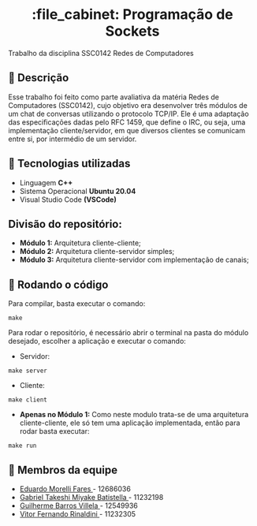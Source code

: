 <h1 align="center"> :file_cabinet: Programação de Sockets </h1>
Trabalho da disciplina SSC0142 Redes de Computadores

## :memo: Descrição
Esse trabalho foi feito como parte avaliativa da matéria Redes de Computadores (SSC0142), cujo objetivo era desenvolver três módulos de um chat de conversas utilizando o protocolo TCP/IP. Ele é uma adaptação das especificações dadas pelo RFC 1459, que define o IRC, ou seja, uma implementação cliente/servidor, em que diversos clientes se comunicam entre si, por intermédio de um servidor.

## :wrench: Tecnologias utilizadas
* Linguagem <b>C++</b>
* Sistema Operacional <b>Ubuntu 20.04 </b>
* Visual Studio Code <b>(VSCode)</b>

## Divisão do repositório:
* <b>Módulo 1:</b> Arquitetura cliente-cliente;
* <b>Módulo 2:</b> Arquitetura cliente-servidor simples;
* <b>Módulo 3:</b> Arquitetura cliente-servidor com implementação de canais;

## :rocket: Rodando o código
Para compilar, basta executar o comando:
```
make
```

Para rodar o repositório, é necessário abrir o terminal na pasta do módulo desejado, escolher a aplicação e executar o comando:

* Servidor:
```
make server
```

* Cliente:
```
make client
```

* <b>Apenas no Módulo 1:</b>
Como neste modulo trata-se de uma arquitetura cliente-cliente, ele só tem uma aplicação implementada, então para rodar basta executar:
```
make run
```

## :handshake: Membros da equipe
* <a href=https://www.linkedin.com/in/eduardo-fares-a271561a0/> Eduardo Morelli Fares </a> - 12686036
* <a href=https://www.linkedin.com/in/gabrielbatistella/> Gabriel Takeshi Miyake Batistella </a> - 11232198
* <a href=https://www.linkedin.com/in/guilherme-villela/> Guilherme Barros Villela </a> - 12549936
* <a href=https://www.linkedin.com/in/vitor-rinaldini/> Vitor Fernando Rinaldini </a> - 11232305
